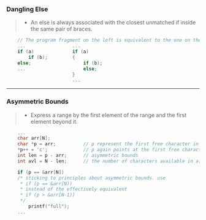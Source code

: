 
### Dangling Else

> * An else is always associated with the closest unmatched if inside the same pair of braces.

```c
    // The program fragment on the left is equivalent to the one on the right 
    ...                 ...
    if (a)              if (a)
        if (b);         {
    else;                   if (b);
    ...                     else;
                        }
                        ... 
``` 
---

### Asymmetric Bounds

> * Express a range by the first element of the range and the first element beyond it.

```c
    ...
    char arr[N];
    char *p = arr;          // p represent the first free character in the arr[]
    *p++ = 'c';             // p again points at the first free character
    int len = p - arr;      // asymmetric bounds
    int avl = N - len;      // the number of characters available in a[]

    if (p == &arr[N])       
    /* sticking to principles about asymmetric bounds. use 
     * if (p == &arr[N)) 
     * instead of the effectively equivalent 
     * if (p > &arr[N-1))
     */
        printf("full");
    ...
```